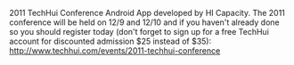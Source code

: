 2011 TechHui Conference Android App developed by HI Capacity. The 2011 conference will be held on 12/9 and 12/10 and if you haven't already
done so you should register today (don't forget to sign up for a free TechHui account for discounted admission $25 instead of $35): http://www.techhui.com/events/2011-techhui-conference

